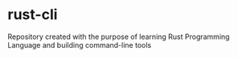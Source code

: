 # rust-cli

Repository created with the purpose of learning Rust Programming Language and building command-line tools
